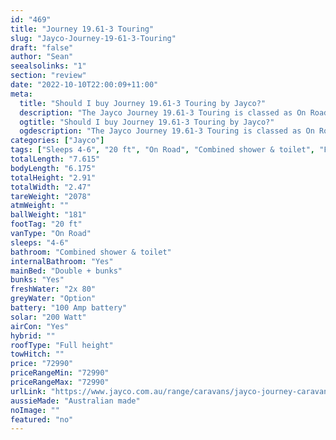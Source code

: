 ```yaml
---
id: "469"
title: "Journey 19.61-3 Touring"
slug: "Jayco-Journey-19-61-3-Touring"
draft: "false"
author: "Sean"
seealsolinks: "1"
section: "review"
date: "2022-10-10T22:00:09+11:00"
meta:
  title: "Should I buy Journey 19.61-3 Touring by Jayco?"
  description: "The Jayco Journey 19.61-3 Touring is classed as On Road, and sleeps 4-6 people. It is Australian made and comes in at 20 ft. It generally has Combined shower & toilet."
  ogtitle: "Should I buy Journey 19.61-3 Touring by Jayco?"
  ogdescription: "The Jayco Journey 19.61-3 Touring is classed as On Road, and sleeps 4-6 people. It is Australian made and comes in at 20 ft. It generally has Combined shower & toilet."
categories: ["Jayco"]
tags: ["Sleeps 4-6", "20 ft", "On Road", "Combined shower & toilet", "Full height", "70 - 80k"]
totalLength: "7.615"
bodyLength: "6.175"
totalHeight: "2.91"
totalWidth: "2.47"
tareWeight: "2078"
atmWeight: ""
ballWeight: "181"
footTag: "20 ft"
vanType: "On Road"
sleeps: "4-6"
bathroom: "Combined shower & toilet"
internalBathroom: "Yes"
mainBed: "Double + bunks"
bunks: "Yes"
freshWater: "2x 80"
greyWater: "Option"
battery: "100 Amp battery"
solar: "200 Watt"
airCon: "Yes"
hybrid: ""
roofType: "Full height"
towHitch: ""
price: "72990"
priceRangeMin: "72990"
priceRangeMax: "72990"
urlLink: "https://www.jayco.com.au/range/caravans/jayco-journey-caravan/floor-plans/touring/journey-1961-3jy-my22"
aussieMade: "Australian made"
noImage: ""
featured: "no"
---
```

